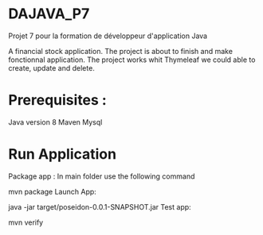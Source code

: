 # DAJAVA_P7
 Projet 7 pour la formation de développeur d'application Java
 
 A financial stock application. The project is about to finish and make fonctionnal application. 
 The project works whit Thymeleaf we could able to create, update and delete.

# Prerequisites :

Java version 8
Maven 
Mysql 

# Run Application 

Package app : In main folder use the following command

mvn package
Launch App:

 java -jar target/poseidon-0.0.1-SNAPSHOT.jar
Test app:

 mvn verify
